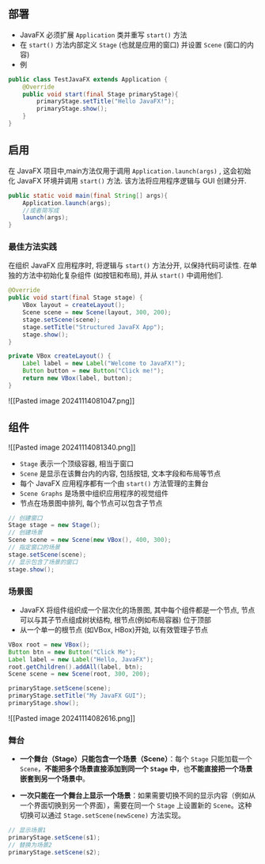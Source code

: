 ## 部署
- JavaFX 必须扩展 `Application` 类并重写 `start()` 方法
- 在 `start()` 方法内部定义 `Stage` (也就是应用的窗口) 并设置 `Scene` (窗口的内容)
- 例
```java
public class TestJavaFX extends Application {
	@Override
	public void start(final Stage primaryStage){
		primaryStage.setTitle("Hello JavaFX!");
		primaryStage.show();
	}
}
```

## 启用
在 JavaFX 项目中,main方法仅用于调用 `Application.launch(args)` , 这会初始化 JavaFX 环境并调用 `start()` 方法. 该方法将应用程序逻辑与 GUI 创建分开.
```java
public static void main(final String[] args){
	Application.launch(args);
	//或者简写成
	launch(args);
}
```

### 最佳方法实践
在组织 JavaFX 应用程序时, 将逻辑与 `start()` 方法分开, 以保持代码可读性. 在单独的方法中初始化复杂组件 (如按钮和布局), 并从 `start()` 中调用他们.
```java
@Override
public void start(final Stage stage) {
    VBox layout = createLayout();
    Scene scene = new Scene(layout, 300, 200);
    stage.setScene(scene);
    stage.setTitle("Structured JavaFX App");
    stage.show();
}

private VBox createLayout() {
    Label label = new Label("Welcome to JavaFX!");
    Button button = new Button("Click me!");
    return new VBox(label, button);
}
```
![[Pasted image 20241114081047.png]]

## 组件
![[Pasted image 20241114081340.png]]
- `Stage` 表示一个顶级容器, 相当于窗口
- `Scene` 是显示在该舞台内的内容, 包括按钮, 文本字段和布局等节点
- 每个 JavaFX 应用程序都有一个由 `start()` 方法管理的主舞台
- `Scene Graphs` 是场景中组织应用程序的视觉组件
- 节点在场景图中排列, 每个节点可以包含子节点
```java
// 创建窗口
Stage stage = new Stage();
// 创建场景
Scene scene = new Scene(new VBox(), 400, 300);
// 指定窗口的场景
stage.setScene(scene);
// 显示包含了场景的窗口
stage.show();
```

### 场景图
- JavaFX 将组件组织成一个层次化的场景图, 其中每个组件都是一个节点, 节点可以与其子节点组成树状结构, 根节点(例如布局容器) 位于顶部
- 从一个单一的根节点 (如VBox, HBox)开始, 以有效管理子节点
```java
VBox root = new VBox();
Button btn = new Button("Click Me");
Label label = new Label("Hello, JavaFX");
root.getChildren().addAll(label, btn);
Scene scene = new Scene(root, 300, 200);

primaryStage.setScene(scene);
primaryStage.setTitle("My JavaFX GUI");
primaryStage.show();
```
![[Pasted image 20241114082616.png]]

### 舞台
- **一个舞台（Stage）只能包含一个场景（Scene）**：每个 `Stage` 只能加载一个 `Scene`，**不能把多个场景直接添加到同一个 `Stage` 中**，也**不能直接把一个场景嵌套到另一个场景中**。
    
- **一次只能在一个舞台上显示一个场景**：如果需要切换不同的显示内容（例如从一个界面切换到另一个界面），需要在同一个 `Stage` 上设置新的 `Scene`。这种切换可以通过 `Stage.setScene(newScene)` 方法实现。
```java
// 显示场景1
primaryStage.setScene(s1);
// 替换为场景2
primaryStage.setScene(s2);
```
